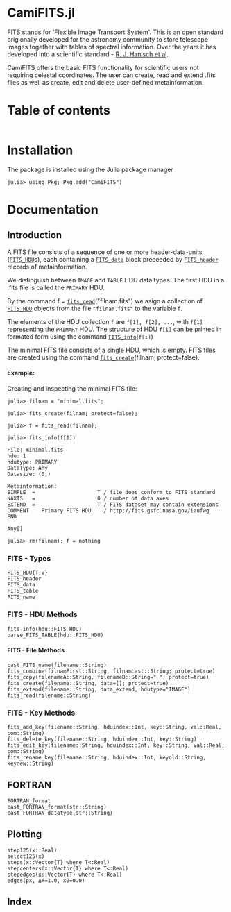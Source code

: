 # CamiFITS.jl

FITS stands for 'Flexible Image Transport System'. This is an open standard origionally developed for the astronomy community to store telescope images together with tables of spectral information. Over the years it has developed into a scientific standard - [R. J. Hanisch et al](https://doi.org/10.1051/0004-6361:20010923). 

CamiFITS offers the basic FITS functionality for scientific users not requiring celestal coordinates. The user can create, read and extend .fits files as well as create, edit and delete user-defined metainformation.

# Table of contents

```@contents
```
# Installation

The package is installed using the Julia package manager

```
julia> using Pkg; Pkg.add("CamiFITS")
```

# Documentation
## Introduction

A FITS file consists of a sequence of one or more header-data-units ([`FITS_HDU`](@ref)s), each containing a [`FITS_data`](@ref) block preceeded by [`FITS_header`](@ref) records of metainformation.

We distinguish between `IMAGE` and `TABLE` HDU data types. The first HDU in a .fits file is called the `PRIMARY` HDU.

By the command f = [`fits_read`](@ref)("filnam.fits") we asign a collection of [`FITS_HDU`](@ref) objects from the file `"filnam.fits"` to the variable `f`. 

The elements of the HDU collection `f` are `f[1], f[2], ...`, with `f[1]` representing the `PRIMARY` HDU. The structure of HDU `f[i]` can be printed in formated form using the command [`FITS_info`](@ref)(`f[i]`)

The minimal FITS file consists of a single HDU, which is empty. FITS files are created using the command [`fits_create`](@ref)(filnam; protect=false).

#### Example:
Creating and inspecting the minimal FITS file:
```
julia> filnam = "minimal.fits";

julia> fits_create(filnam; protect=false);

julia> f = fits_read(filnam);

julia> fits_info(f[1])

File: minimal.fits
hdu: 1
hdutype: PRIMARY
DataType: Any
Datasize: (0,)

Metainformation:
SIMPLE  =                    T / file does conform to FITS standard
NAXIS   =                    0 / number of data axes
EXTEND  =                    T / FITS dataset may contain extensions
COMMENT    Primary FITS HDU    / http://fits.gsfc.nasa.gov/iaufwg
END

Any[]

julia> rm(filnam); f = nothing
```

### FITS - Types

```@docs
FITS_HDU{T,V}
FITS_header
FITS_data
FITS_table
FITS_name
```



### FITS - HDU Methods

```@docs
fits_info(hdu::FITS_HDU)
parse_FITS_TABLE(hdu::FITS_HDU)
```

#### FITS - File Methods

```@docs
cast_FITS_name(filename::String)
fits_combine(filnamFirst::String, filnamLast::String; protect=true)
fits_copy(filenameA::String, filenameB::String=" "; protect=true)
fits_create(filename::String, data=[]; protect=true)
fits_extend(filename::String, data_extend, hdutype="IMAGE")
fits_read(filename::String)
```

### FITS - Key Methods

```@docs
fits_add_key(filename::String, hduindex::Int, key::String, val::Real, com::String)
fits_delete_key(filename::String, hduindex::Int, key::String)
fits_edit_key(filename::String, hduindex::Int, key::String, val::Real, com::String)
fits_rename_key(filename::String, hduindex::Int, keyold::String, keynew::String)
```

## FORTRAN

```@docs
FORTRAN_format
cast_FORTRAN_format(str::String)
cast_FORTRAN_datatype(str::String)
```

## Plotting

```@docs
step125(x::Real)
select125(x)
steps(x::Vector{T} where T<:Real)
stepcenters(x::Vector{T} where T<:Real)
stepedges(x::Vector{T} where T<:Real)
edges(px, Δx=1.0, x0=0.0)
```

## Index

```@index
```